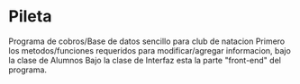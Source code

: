 # Pileta
Programa de cobros/Base de datos sencillo para club de natacion
Primero los metodos/funciones requeridos para modificar/agregar informacion, bajo la clase de Alumnos
Bajo la clase de Interfaz esta la parte "front-end" del programa.
